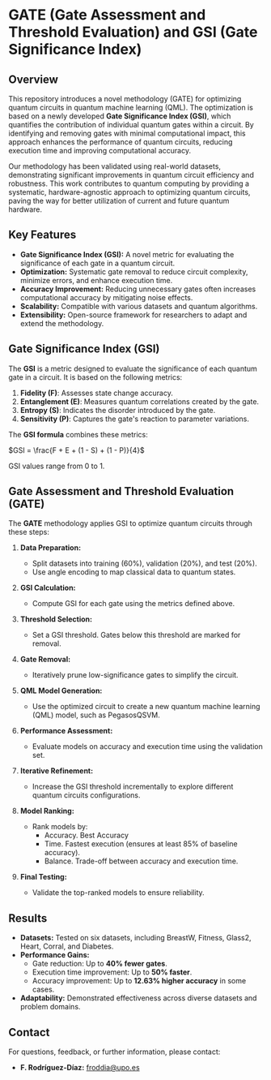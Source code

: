 # GATE (Gate Assessment and Threshold Evaluation) and GSI (Gate Significance Index)

## Overview

This repository introduces a novel methodology (GATE) for optimizing quantum circuits in quantum machine learning (QML). The optimization is based on a newly developed **Gate Significance Index (GSI)**, which quantifies the contribution of individual quantum gates within a circuit. By identifying and removing gates with minimal computational impact, this approach enhances the performance of quantum circuits, reducing execution time and improving computational accuracy.

Our methodology has been validated using real-world datasets, demonstrating significant improvements in quantum circuit efficiency and robustness. This work contributes to quantum computing by providing a systematic, hardware-agnostic approach to optimizing quantum circuits, paving the way for better utilization of current and future quantum hardware.

## Key Features

- **Gate Significance Index (GSI):** A novel metric for evaluating the significance of each gate in a quantum circuit.
- **Optimization:** Systematic gate removal to reduce circuit complexity, minimize errors, and enhance execution time.
- **Accuracy Improvement:** Reducing unnecessary gates often increases computational accuracy by mitigating noise effects.
- **Scalability:** Compatible with various datasets and quantum algorithms.
- **Extensibility:** Open-source framework for researchers to adapt and extend the methodology.

## Gate Significance Index (GSI)

The **GSI** is a metric designed to evaluate the significance of each quantum gate in a circuit. It is based on the following metrics:

1. **Fidelity (F)**: Assesses state change accuracy.
2. **Entanglement (E)**: Measures quantum correlations created by the gate.
3. **Entropy (S)**: Indicates the disorder introduced by the gate.
4. **Sensitivity (P)**: Captures the gate's reaction to parameter variations.

The **GSI formula** combines these metrics:

$GSI = \frac{F + E + (1 - S) + (1 - P)}{4}$

GSI values range from 0 to 1.

## Gate Assessment and Threshold Evaluation (GATE)

The **GATE** methodology applies GSI to optimize quantum circuits through these steps:

1. **Data Preparation:**
   - Split datasets into training (60%), validation (20%), and test (20%).
   - Use angle encoding to map classical data to quantum states.

2. **GSI Calculation:**
   - Compute GSI for each gate using the metrics defined above.

3. **Threshold Selection:**
   - Set a GSI threshold. Gates below this threshold are marked for removal.

4. **Gate Removal:**
   - Iteratively prune low-significance gates to simplify the circuit.

5. **QML Model Generation:**
   - Use the optimized circuit to create a new quantum machine learning (QML) model, such as PegasosQSVM.

6. **Performance Assessment:**
   - Evaluate models on accuracy and execution time using the validation set.
   
7. **Iterative Refinement:**
   - Increase the GSI threshold incrementally to explore different quantum circuits configurations.
     
8. **Model Ranking:**
   - Rank models by:
     - Accuracy. Best Accuracy
     - Time. Fastest execution (ensures at least 85% of baseline accuracy).
     - Balance. Trade-off between accuracy and execution time.
     
9. **Final Testing:**
    - Validate the top-ranked models to ensure reliability.
      
## Results

- **Datasets:** Tested on six datasets, including BreastW, Fitness, Glass2, Heart, Corral, and Diabetes.
- **Performance Gains:**
  - Gate reduction: Up to **40% fewer gates**.
  - Execution time improvement: Up to **50% faster**.
  - Accuracy improvement: Up to **12.63% higher accuracy** in some cases.
- **Adaptability:** Demonstrated effectiveness across diverse datasets and problem domains.

## Contact

For questions, feedback, or further information, please contact:

- **F. Rodríguez-Díaz:** [froddia@upo.es](mailto:froddia@upo.es)


